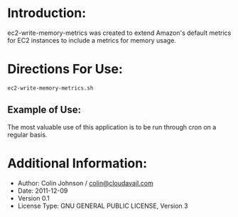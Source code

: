 # Introduction:
ec2-write-memory-metrics was created to extend Amazon's default metrics for EC2 instances to include a metrics for memory usage.
# Directions For Use:
    ec2-write-memory-metrics.sh
## Example of Use:
The most valuable use of this application is to be run through cron on a regular basis.
# Additional Information:
- Author: Colin Johnson / colin@cloudavail.com
- Date: 2011-12-09
- Version 0.1
- License Type: GNU GENERAL PUBLIC LICENSE, Version 3
